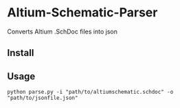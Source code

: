 # Altium-Schematic-Parser
Converts Altium .SchDoc files into json

## Install

## Usage
    python parse.py -i "path/to/altiumschematic.schdoc" -o "path/to/jsonfile.json"